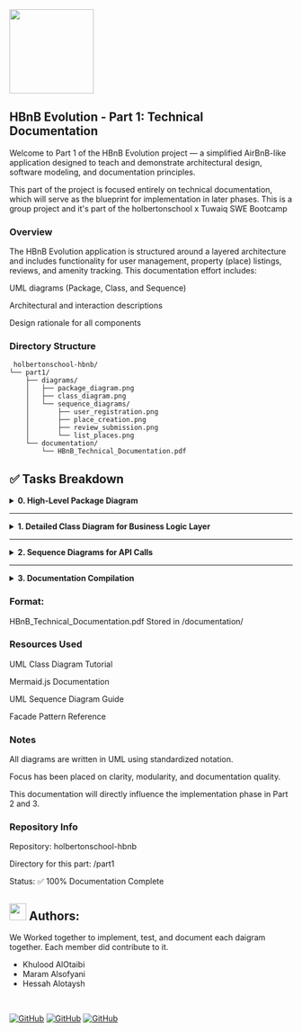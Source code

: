 <img src="https://github.com/user-attachments/assets/5f8d33ce-fed8-438a-935c-a9916afef26e" width="150">
 
 <dive></dive>
 
 ## HBnB Evolution - Part 1: Technical Documentation
Welcome to Part 1 of the HBnB Evolution project — a simplified AirBnB-like application designed to teach and demonstrate architectural design, software modeling, and documentation principles.

This part of the project is focused entirely on technical documentation, which will serve as the blueprint for implementation in later phases.
This is a group project and it's part of the holbertonschool x Tuwaiq SWE Bootcamp 

### Overview
The HBnB Evolution application is structured around a layered architecture and includes functionality for user management, property (place) listings, reviews, and amenity tracking. This documentation effort includes:

UML diagrams (Package, Class, and Sequence)

Architectural and interaction descriptions

Design rationale for all components

### Directory Structure
```
 holbertonschool-hbnb/
└── part1/
    ├── diagrams/
    │   ├── package_diagram.png
    │   ├── class_diagram.png
    │   └── sequence_diagrams/
    │       ├── user_registration.png
    │       ├── place_creation.png
    │       ├── review_submission.png
    │       └── list_places.png
    └── documentation/
        └── HBnB_Technical_Documentation.pdf
```
## ✅ Tasks Breakdown

<details>
<summary><strong>0. High-Level Package Diagram</strong></summary>

**📌 Objective:**  
Illustrate the three-layer architecture of the HBnB system using the **Facade Pattern** for inter-layer communication.

**🧱 Layers:**
- **Presentation Layer**: API & Services
- **Business Logic Layer**: Core Models (User, Place, Review, Amenity)
- **Persistence Layer**: Data storage/retrieval logic (e.g., repositories/DAOs)

**📎 Deliverables:**
- UML Package Diagram (Mermaid.js or draw.io)
- Explanatory notes on architecture and design patterns

</details>

---

<details>
<summary><strong>1. Detailed Class Diagram for Business Logic Layer</strong></summary>

**📌 Objective:**  
Design and document all entities in the business logic layer, showing attributes, methods, and relationships.

**📦 Entities Modeled:**
- `User`
- `Place`
- `Review`
- `Amenity`

**📎 Requirements:**
- Use UUIDs for unique identification
- Include `created_at` and `updated_at` timestamps
- Show associations (e.g., Place ↔ Amenities)

**📎 Deliverables:**
- UML Class Diagram
- Description of each class, relationships, and logic

</details>

---

<details>
<summary><strong>2. Sequence Diagrams for API Calls</strong></summary>

**📌 Objective:**  
Demonstrate the flow of data and logic for major API operations.

**📎 API Calls Modeled:**
1. User Registration  
2. Place Creation  
3. Review Submission  
4. Fetch List of Places

**📎 Deliverables:**
- 4 UML Sequence Diagrams
- Step-by-step explanation of each interaction

**🎯 Focus Areas:**
- Request flow from Presentation → Business Logic → Persistence
- Use of method calls, validations, and DB access

</details>

---

<details>
<summary><strong>3. Documentation Compilation</strong></summary>

**📌 Objective:**  
Assemble all diagrams and notes into a **comprehensive technical document** that defines the system architecture.

**📎 Includes:**
- Introduction and project overview
- High-Level Architecture section
- Detailed Class Design section
- API Interaction Flow section

**📝 Format:**  
`HBnB_Technical_Documentation.pdf`  
Stored in `/documentation/`

</details>


### Format:
HBnB_Technical_Documentation.pdf
Stored in /documentation/

###  Resources Used
UML Class Diagram Tutorial

Mermaid.js Documentation

UML Sequence Diagram Guide

Facade Pattern Reference

 ### Notes
All diagrams are written in UML using standardized notation.

Focus has been placed on clarity, modularity, and documentation quality.

This documentation will directly influence the implementation phase in Part 2 and 3.

### Repository Info
Repository: holbertonschool-hbnb

Directory for this part: /part1

Status: ✅ 100% Documentation Complete


##  <img src="https://img.icons8.com/ios/452/github.png" width="30"/> Authors: 
We Worked together to implement, test, and document each daigram together. Each member did contribute to it.

- Khulood AlOtaibi
- Maram Alsofyani
- Hessah Alotaysh
  
<br>

[![GitHub](https://img.shields.io/badge/GitHub-Khulood_AlOtaibi-lightpink)](https://github.com/KhuloodGhazi)
[![GitHub](https://img.shields.io/badge/GitHub-Maram_Alsofyani-lightpink)](https://github.com/maram-ra)
[![GitHub](https://img.shields.io/badge/GitHub-Hessah_Alotaysh-lightpink)](https://github.com/hessafa)



